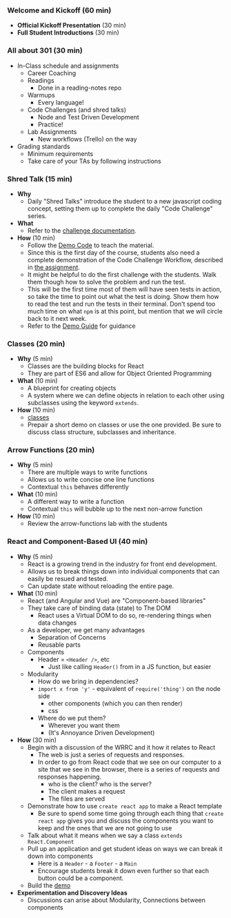 ### Welcome and Kickoff (60 min)

- **Official Kickoff Presentation** (30 min)
- **Full Student Introductions** (30 min)

### All about 301 (30 min)

- In-Class schedule and assignments
  - Career Coaching
  - Readings
    - Done in a reading-notes repo
  - Warmups
    - Every language!
  - Code Challenges (and shred talks)
    - Node and Test Driven Development
    - Practice!
  - Lab Assignments
    - New workflows (Trello) on the way
- Grading standards
  - Minimum requirements
  - Take care of your TAs by following instructions

### Shred Talk (15 min)

- **Why**
  - Daily "Shred Talks" introduce the student to a new javascript coding concept, setting them up to complete the daily "Code Challenge" series.
- **What**
  - Refer to the [challenge documentation](../challenges/README.md).
- **How** (10 min)
  - Follow the [Demo Code](../challenges/DEMO.md) to teach the material.
  - Since this is the first day of the course, students also need a complete demonstration of the Code Challenge Workflow, described in [the assignment](../challenges/ASSIGNMENT.md). 
  - It might be helpful to do the first challenge with the students. Walk them though how to solve the problem and run the test. 
  - This will be the first time most of them will have seen tests in action, so take the time to point out what the test is doing. Show them how to read the test and run the tests in their terminal. Don't spend too much time on what `npm` is at this point, but mention that we will circle back to it next week.
  - Refer to the [Demo Guide](DEMO.md) for guidance
  
### Classes (20 min)

- **Why** (5 min)
  - Classes are the building blocks for React
  - They are part of ES6 and allow for Object Oriented Programming
- **What** (10 min)
  - A blueprint for creating objects
  - A system where we can define objects in relation to each other using subclasses using the keyword `extends`.
- **How** (10 min)
  - [classes](https://developer.mozilla.org/en-US/docs/Web/JavaScript/Reference/Classes)
  - Prepair a short demo on classes or use the one provided. Be sure to discuss class structure, subclasses and inheritance.

### Arrow Functions (20 min)

- **Why** (5 min)
  - There are multiple ways to write functions
  - Allows us to write concise one line functions
  - Contextual `this` behaves differently
- **What** (10 min)
  - A different way to write a function
  - Contextual `this` will bubble up to the next non-arrow function
- **How** (10 min)
  - Review the arrow-functions lab with the students

### React and Component-Based UI (40 min)

- **Why** (5 min)
  - React is a growing trend in the industry for front end development.
  - Allows us to break things down into individual components that can easily be resued and tested.
  - Can update state without reloading the entire page.
- **What** (10 min)
  - React (and Angular and Vue) are "Component-based libraries"
  - They take care of binding data (state) to The DOM
    - React uses a Virtual DOM to do so, re-rendering things when data changes
  - As a developer, we get many advantages
    - Separation of Concerns
    - Reusable parts
  - Components
    - Header = `<Header />`, etc
      - Just like calling `Header()` from in a JS function, but easier
  - Modularity
    - How do we bring in dependencies?
    - `import x from 'y'` - equivalent of `require('thing')` on the node side
      - other components (which you can then render)
      - css
    - Where do we put them?
      - Wherever you want them
      - (It's Annoyance Driven Development)
- **How** (30 min)
  - Begin with a discussion of the WRRC and it how it relates to React
    - The web is just a series of requests and responses. 
    - In order to go from React code that we see on our computer to a site that we see in the browser, there is a series of requests and responses happening.
      - who is the client? who is the server?
      - The client makes a request
      - The files are served
  - Demonstrate how to use `create react app` to make a React template
    - Be sure to spend some time going through each thing that `create react app` gives you and discuss the components you want to keep and the ones that we are not going to use
  - Talk about what it means when we say a class `extends React.Component`
  - Pull up an application and get student ideas on ways we can break it down into components
    - Here is a `Header` - a `Footer` - a `Main`
    - Encourage students break it down even further so that each button could be a component.
  - Build the [demo](../demo) 
- **Experimentation and Discovery Ideas**
  - Discussions can arise about Modularity, Connections between components
